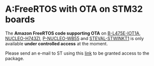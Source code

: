 # A:FreeRTOS with OTA on STM32 boards

The **Amazon FreeRTOS code supporting OTA** on [B-L475E-IOT1A](https://www.st.com/en/evaluation-tools/b-l475e-iot01a.html), [NUCLEO-H743ZI]( https://www.st.com/en/evaluation-tools/nucleo-h743zi.html), [P-NUCLEO-WB55](https://www.st.com/en/evaluation-tools/p-nucleo-wb55.html) and [STEVAL-STWINKT1](https://www.st.com/en/evaluation-tools/steval-stwinkt1.html) is only available **under controlled access** at the moment.

Please send an e-mail to ST using this [link](mailto:ernesto.cantone@st.com) to be granted access to the package.





